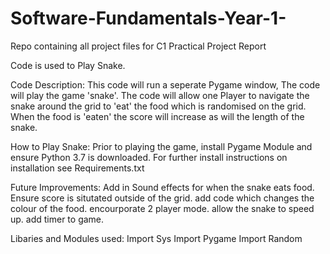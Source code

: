 # Software-Fundamentals-Year-1-
Repo containing all project files for C1 Practical Project Report 

Code is used to Play Snake.

Code Description:
This code will run a seperate Pygame window, The code will play the game 'snake'. The code will allow one Player to navigate the snake around the grid to 'eat' the food which is randomised on the grid. When the food is 'eaten' the score will increase as will the length of the snake.

How to Play Snake:
Prior to playing the game, install Pygame Module and ensure Python 3.7 is downloaded. 
For further install instructions on installation see Requirements.txt

Future Improvements:
Add in Sound effects for when the snake eats food.
Ensure score is situtated outside of the grid.
add code which changes the colour of the food.
encourporate 2 player mode.
allow the snake to speed up. 
add timer to game.

Libaries and Modules used:
Import Sys
Import Pygame
Import Random
